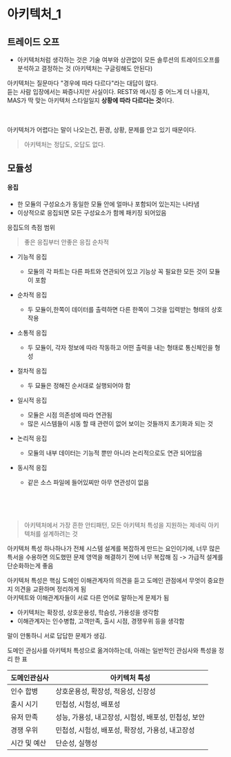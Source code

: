 # 아키텍처\_1

## 트레이드 오프

- 아키텍처처럼 생각하는 것은 기술 여부와 상관없이 모든 솔루션의 트레이드오프를 분석하고 결정하는 것
  (아키텍처는 구글링해도 안된다)

아키텍처는 질문마다 "경우에 따라 다르다"라는 대답이 많다.  
듣는 사람 입장에서는 짜증나지만 사실이다. REST와 메시징 중 어느게 더 나을지, MAS가 딱 맞는 아키텍처 스타일일지 **상황에 따라 다르다는 것**이다.

<br>

<br>
아키텍처가 어렵다는 말이 나오는건, 환경, 상황, 문제를 안고 있기 때문이다.

> 아키텍처는 정답도, 오답도 없다.

## 모듈성

#### 응집

- 한 모듈의 구성요소가 동일한 모듈 안에 얼마나 포함되어 있는지는 나타냄
- 이상적으로 응집되면 모든 구성요소가 함께 패키징 되어있음

응집도의 측점 범위

> 좋은 응집부터 안좋은 응집 순차적

- 기능적 응집

  - 모듈의 각 파트는 다른 파트와 연관되어 있고 기능상 꼭 필요한 모든 것이 모듈이 포함

- 순차적 응집

  - 두 모듈이,한쪽이 데이터를 출력하면 다른 한쪽이 그것을 입력받는 형태의 상호작용

- 소통적 응집

  - 두 모듈이, 각자 정보에 따라 작동하고 어떤 출력을 내는 형태로 통신체인을 형성

- 절차적 응집

  - 두 묘듈은 정해진 순서대로 실행되어야 함

- 일시적 응집

  - 모듈은 시점 의존성에 따라 연관됨
  - 많은 시스템들이 시동 할 때 관련이 없어 보이는 것들까지 초기화과 되는 것

- 논리적 응집

  - 모듈의 내부 데이터는 기능적 뿐만 아니라 논리적으로도 연관 되어있음

- 동시적 응집
  - 같은 소스 파일에 들어있찌만 아무 연관성이 없음

<br>
<br><br>

> 아키텍처에서 가장 흔한 안티패턴, 모든 아키텍처 특성을 지원하는 제네릭 아키텍처를 설계하려는 것

아키텍처 특성 하나하나가 전체 시스템 설계를 복잡하게 만드는 요인이기에, 너무 많은 특서을 수용하면 의도했떤 문제 영역을 해결하기 전에 너무 복잡해 짐
-> 가급적 설계를 단순화하는게 좋음

아키텍처 특성은 핵심 도메인 이해관계자의 의견을 듣고 도메인 관점에서 무엇이 중요한지 의견을 교환하며 정리하게 됨
<br>
아키텍트와 이해관계자들이 서로 다른 언어로 말하는게 문제가 됨

- 아키텍처는 확장성, 상호운용성, 학슴성, 가용성을 생각함
- 이해관계자는 인수병합, 고객만족, 출시 시점, 경쟁우위 등을 생각함

말이 안통하니 서로 답답한 문제가 생김.
<br>

도메인 관심사를 아키텍처 특성으로 옮겨야하는데, 아래는 일반적인 관심사와 특성을 정리 한 표

| 도메인관심사 | 아키텍처 특성                                        |
| ------------ | ---------------------------------------------------- |
| 인수 합병    | 상호운용성, 확장성, 적응성, 신장성                   |
| 출시 시기    | 민첩성, 시험성, 배포성                               |
| 유저 만족    | 성능, 가용성, 내고장성, 시험성, 배포성, 민첩성, 보안 |
| 경쟁 우위    | 민첩성, 시험성, 배포성, 확장성, 가용성, 내고장성     |
| 시간 및 예산 | 단순성, 실행성                                       |
